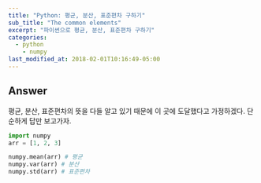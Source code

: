 ```yaml
---
title: "Python: 평균, 분산, 표준편차 구하기"
sub_title: "The common elements"
excerpt: "파이썬으로 평균, 분산, 표준편차 구하기"
categories:
  - python
	- numpy
last_modified_at: 2018-02-01T10:16:49-05:00
---
```


## Answer

평균, 분산, 표준편차의 뜻을 다들 알고 있기 때문에 이 곳에 도달했다고 가정하겠다. 단순하게 답만 보고가자.

```python
import numpy
arr = [1, 2, 3]

numpy.mean(arr) # 평균
numpy.var(arr) # 분산
numpy.std(arr) # 표준편차
```



